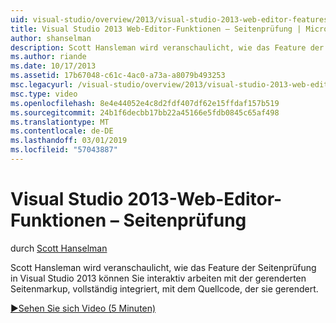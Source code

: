 ```yaml
---
uid: visual-studio/overview/2013/visual-studio-2013-web-editor-features-page-inspector
title: Visual Studio 2013 Web-Editor-Funktionen – Seitenprüfung | Microsoft-Dokumentation
author: shanselman
description: Scott Hansleman wird veranschaulicht, wie das Feature der Seitenprüfung in Visual Studio 2013 interaktiv arbeiten mit der gerenderten Seitenmarkup, vollständig integrierte w kann...
ms.author: riande
ms.date: 10/17/2013
ms.assetid: 17b67048-c61c-4ac0-a73a-a8079b493253
msc.legacyurl: /visual-studio/overview/2013/visual-studio-2013-web-editor-features-page-inspector
msc.type: video
ms.openlocfilehash: 8e4e44052e4c8d2fdf407df62e15ffdaf157b519
ms.sourcegitcommit: 24b1f6decbb17bb22a45166e5fdb0845c65af498
ms.translationtype: MT
ms.contentlocale: de-DE
ms.lasthandoff: 03/01/2019
ms.locfileid: "57043887"
---
```

<a name="visual-studio-2013-web-editor-features---page-inspector"></a>Visual Studio 2013-Web-Editor-Funktionen – Seitenprüfung
====================
durch [Scott Hanselman](https://github.com/shanselman)

Scott Hansleman wird veranschaulicht, wie das Feature der Seitenprüfung in Visual Studio 2013 können Sie interaktiv arbeiten mit der gerenderten Seitenmarkup, vollständig integriert, mit dem Quellcode, der sie gerendert.

[&#9654;Sehen Sie sich Video (5 Minuten)](https://channel9.msdn.com/Blogs/ASP-NET-Site-Videos/visual-studio-2013-web-editor-features-page-inspector)
